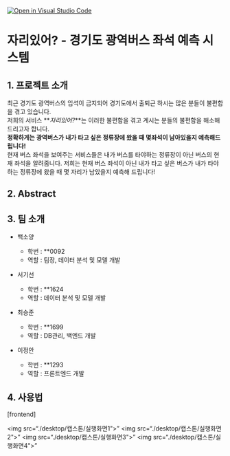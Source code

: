 [![Open in Visual Studio Code](https://classroom.github.com/assets/open-in-vscode-c66648af7eb3fe8bc4f294546bfd86ef473780cde1dea487d3c4ff354943c9ae.svg)](https://classroom.github.com/online_ide?assignment_repo_id=10029066&assignment_repo_type=AssignmentRepo)

# 자리있어? - 경기도 광역버스 좌석 예측 시스템

## 1. 프로젝트 소개
   
최근 경기도 광역버스의 입석이 금지되어 경기도에서 출퇴근 하시는 많은 분들이 불편함을 겪고 있습니다.    
저희의 서비스 **_자리있어?_**는 이러한 불편함을 겪고 계시는 분들의 불편함을 해소해드리고자 합니다.    
**정확하게는 광역버스가 내가 타고 싶은 정류장에 왔을 때 몇좌석이 남아있을지 예측해드립니다!**    
현재 버스 좌석을 보여주는 서비스들은 내가 버스를 타야하는 정류장이 아닌 버스의 현재 좌석을 알려줍니다. 저희는 현재 버스 좌석이 아닌 내가 타고 싶은 버스가 내가 타야하는 정류장에 왔을 때 몇 자리가 남았을지 예측해 드립니다!
    
    
## 2. Abstract
    
    
## 3. 팀 소개
    
- 백소양 
  - 학번 : **0092
  - 역할 : 팀장, 데이터 분석 및 모델 개발
    
- 서기선
  - 학번 : **1624
  - 역할 : 데이터 분석 및 모델 개발
    
- 최승준
  - 학번 : **1699
  - 역할 : DB관리, 백엔드 개발
    
- 이정안
  - 학번 : **1293
  - 역할 : 프론트엔드 개발
    
    
## 4. 사용법

[frontend]

 <img src=“./desktop/캡스톤/실행화면1"></img>”
   <img src=“./desktop/캡스톤/실행화면2"></img>”
   <img src=“./desktop/캡스톤/실행화면3"></img>”
   <img src=“./desktop/캡스톤/실행화면4"></img>”
